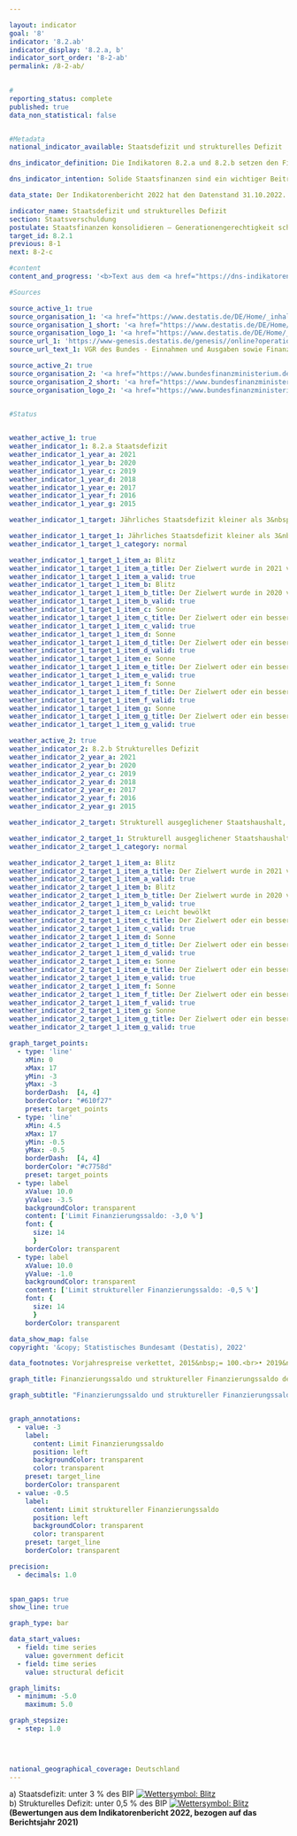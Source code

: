 ```yaml
---

layout: indicator    
goal: '8'    
indicator: '8.2.ab'    
indicator_display: '8.2.a, b'    
indicator_sort_order: '8-2-ab'    
permalink: /8-2-ab/    
    

#
reporting_status: complete    
published: true    
data_non_statistical: false    


#Metadata    
national_indicator_available: Staatsdefizit und strukturelles Defizit    

dns_indicator_definition: Die Indikatoren 8.2.a und 8.2.b setzen den Finanzierungssaldo des Staates und den strukturellen Finanzierungssaldo in Relation zum Bruttoinlandsprodukt (<abbr title="Bruttoinlandsprodukt">BIP</abbr>) in jeweiligen Preisen. Der Finanzierungssaldo des Staates berechnet sich aus Staatseinnahmen abzüglich Staatsausgaben in der Abgrenzung der Volkswirtschaftlichen Gesamtrechnungen (<abbr title="Volkswirtschaftlichen Gesamtrechnungen">VGR</abbr>). Beim jährlichen strukturellen Saldo handelt es sich um denjenigen Teil des Finanzierungssaldos, der nicht auf konjunkturelle Schwankungen und temporäre Effekte zurückzuführen ist. Ein negativer Finanzierungssaldo wird als Defizit bezeichnet; ein positiver als Überschuss.    

dns_indicator_intention: Solide Staatsfinanzen sind ein wichtiger Beitrag zu einer nachhaltigen Finanzpolitik. Eine Politik, die heutige Staatsausgaben übermäßig durch Neuverschuldung finanzieren würde und die Rückzahlung dieser Schulden allein zukünftigen Generationen überließe, wäre nicht tragfähig.<br>Entsprechend den Konvergenzkriterien für die Europäische Union (sogenannte Maastricht-Kriterien) soll das jährliche Staatsdefizit weniger als 3&nbsp;% des Bruttoinlandsprodukts (<abbr title="Bruttoinlandsprodukt">BIP</abbr>) betragen. Das strukturelle Defizit soll maximal 0,5&nbsp;% des <abbr title="Bruttoinlandsprodukt">BIP</abbr> betragen. Dies entspricht den Vorgaben des europäischen Stabilitäts- und Wachstumspaktes. Der Grundsatz des strukturell ausgeglichenen Haushalts ist seit 2009&nbsp;auch im Grundgesetz verankert (Artikel 109, sogenannte Schuldenbremse).    

data_state: Der Indikatorenbericht 2022 hat den Datenstand 31.10.2022. Die Daten auf dieser Plattform werden regelmäßig aktualisiert, sodass online aktuellere Daten verfügbar sein können als im <a href="https://dns-indikatoren.de/facts_publications/">Indikatorenbericht 2022</a> veröffentlicht.    

indicator_name: Staatsdefizit und strukturelles Defizit    
section: Staatsverschuldung    
postulate: Staatsfinanzen konsolidieren – Generationengerechtigkeit schaffen    
target_id: 8.2.1    
previous: 8-1    
next: 8-2-c    

#content     
content_and_progress: '<b>Text aus dem <a href="https://dns-indikatoren.de/facts_publications/">Indikatorenbericht 2022&nbsp;</a></b><br><br>Die Berechnung von Bruttoinlandsprodukt (<abbr title="Bruttoinlandsprodukt">BIP</abbr>) und Finanzierungssaldo des Staates ist durch das Europäische System Volkswirtschaftlicher Gesamtrechnungen (<abbr title="Europäische System Volkswirtschaftlicher Gesamtrechnungen">ESVG</abbr>) vorgegeben und wird vom Statistischen Bundesamt durchgeführt. Der strukturelle Finanzierungssaldo wird hingegen vom Bundesministerium der Finanzen (BMF) ermittelt. Bei der Berechnung des Finanzierungssaldos werden die Finanzen der Gebietskörperschaften, also von Bund, Ländern und Gemeinden, sowie die Finanzen der Sozialversicherung berücksichtigt.<br><br>Nach der Finanzmarkt- und Wirtschaftskrise 2008/2009&nbsp;erzielte der Staat erstmals im Jahr 2012&nbsp;mit 0,3&nbsp;Milliarden Euro wieder einen Überschuss. Bis 2018&nbsp;stieg der Finanzierungssaldo schließlich auf 65,6&nbsp;Milliarden Euro <abbr title="beziehungsweise">bzw.</abbr> 1,9&nbsp;% des <abbr title="Bruttoinlandsprodukt">BIP</abbr> an. Im Jahr 2019&nbsp;betrug der Finanzierungsüberschuss noch 53,2&nbsp;Milliarden Euro <abbr title="beziehungsweise">bzw.</abbr> 1,5&nbsp;% des <abbr title="Bruttoinlandsprodukt">BIP</abbr> (vorläufige Daten). Aufgrund der Corona-Pandemie kam es 2020&nbsp;und 2021&nbsp;erneut zu einem Finanzierungsdefizit. Dabei betrug das Defizit 2020&nbsp;147,6&nbsp;Miliarden Euro. Seit 1991&nbsp;entstand nur 1995&nbsp;ein noch höheres Defizit (178,7&nbsp;Milliarden Euro). Im europäischen Vergleich lag Deutschland 2021&nbsp;mit einem Finanzierungsdefizit von 3,7&nbsp;% des <abbr title="Bruttoinlandsprodukt">BIP</abbr> noch unter dem <abbr title="Europäische Union">EU</abbr>-Durchschnitt von 4,6&nbsp;%. Zwölf Länder wiesen eine geringere Defizitquote als Deutschland auf; 14&nbsp;eine höhere. Dänemark (+&nbsp;3,6&nbsp;%) und Luxemburg (+&nbsp;0,8&nbsp;%) erwirtschafteten sogar einen Überschuss.<br><br>Auch in 2021&nbsp;wurde nach vorläufigen Daten ein Defizit von 134,3&nbsp;Milliarden Euro erzielt. Das Defizit des Bundes betrug dabei 145,9&nbsp;Milliarden Euro; während die Länder, Gemeinden und die Sozialversicherung einen Überschuss erzielten. Dieser betrug bei den Ländern 2,8&nbsp;Milliarden Euro, 4,3&nbsp;Milliarden Euro bei den Sozialversicherungen und 4,6&nbsp;Milliarden Euro bei den Gemeinden. Insgesamt wies der gesamtstaatliche Haushalt 2021&nbsp;ein strukturelles Defizit von 2,5&nbsp;% (vorläufige Daten) des <abbr title="Bruttoinlandsprodukt">BIP</abbr> aus. Damit wurden die Ziele für das Staatsdefizit als auch für das strukturelle Defizit in 2021&nbsp;– wie auch im Vorjahr – nicht eingehalten: Im Jahr 2020&nbsp;lag das Defizit des Bundes bei 87,4&nbsp;Milliarden Euro, das der Länder 30,9&nbsp;Milliarden Euro und das der Sozialversicherung 34,8&nbsp;Milliarden Euro. Nur die Gemeinden wiesen 2020&nbsp;einen Überschuss von 5,5&nbsp;Milliarden Euro auf.<br><br>Nachdem die Staatseinnahmen 2020&nbsp;kurzzeitig sanken, stiegen diese 2021&nbsp;und lagen schließlich 5,9&nbsp;% höher als noch im Jahr 2019. Die Staatsausgaben stiegen im gleichen Zeitraum jedoch um 18,1&nbsp;%. Die größte Position auf der Ausgabenseite des Staates umfassten 2021&nbsp;die monetären Sozialleistungen mit 33,1&nbsp;% der Ausgaben (610,9&nbsp;Milliarden Euro). 17,9&nbsp;% entfielen auf soziale Sachleistungen (330,0&nbsp;Milliarden Euro). 70,4&nbsp;% der monetären Sozialleistungen waren der Sozialversicherung zuzuordnen und dort überwiegend der Deutschen Rentenversicherung (340,0&nbsp;Milliarden Euro); während die Ausgaben für soziale Sachleistungen vorwiegend in der Gesetzlichen Krankenversicherung anfielen (249,9&nbsp;Milliarden Euro).'    

#Sources    

source_active_1: true
source_organisation_1: '<a href="https://www.destatis.de/DE/Home/_inhalt.html">Statistisches Bundesamt</a>'
source_organisation_1_short: '<a href="https://www.destatis.de/DE/Home/_inhalt.html" target="_blank">Statistisches Bundesamt</a>'
source_organisation_logo_1: '<a href="https://www.destatis.de/DE/Home/_inhalt.html" target="_blank"><img src="https://dnsUpgradeEnvironment.github.io/dns-indicators/public/OrgImgDe/destatis.png" alt="Statistisches Bundesamt" title=" Klicken Sie hier um zur Homepage der Organisation Statistisches Bundesamt zu gelangen." style="height:60px; width:148px; border: transparent"/></a>'
source_url_1: 'https://www-genesis.destatis.de/genesis//online?operation=table&code=81000-0031&bypass=true&levelindex=1&levelid=1660802268437&language=de'
source_url_text_1: VGR des Bundes - Einnahmen und Ausgaben sowie Finanzierungssaldo des Staates – GENESIS online 81000-0031

source_active_2: true
source_organisation_2: '<a href="https://www.bundesfinanzministerium.de/Web/DE/Home/home.html">Bundesministerium der Finanzen</a>'
source_organisation_2_short: '<a href="https://www.bundesfinanzministerium.de/Web/DE/Home/home.html" target="_blank">Bundesministerium der Finanzen</a>'
source_organisation_logo_2: '<a href="https://www.bundesfinanzministerium.de/Web/DE/Home/home.html" target="_blank"><img src="https://dnsUpgradeEnvironment.github.io/dns-indicators/public/OrgImgDe/bmf.png" alt="Bundesministerium der Finanzen" title=" Klicken Sie hier um zur Homepage der Organisation Bundesministerium der Finanzen zu gelangen." style="height:60px; width:148px; border: transparent"/></a>'
    

#Status    


weather_active_1: true
weather_indicator_1: 8.2.a Staatsdefizit
weather_indicator_1_year_a: 2021
weather_indicator_1_year_b: 2020
weather_indicator_1_year_c: 2019
weather_indicator_1_year_d: 2018
weather_indicator_1_year_e: 2017
weather_indicator_1_year_f: 2016
weather_indicator_1_year_g: 2015

weather_indicator_1_target: Jährliches Staatsdefizit kleiner als 3&nbsp;% des <abbr title="Bruttoinlandsprodukt">BIP</abbr>, Beibehaltung bis 2030

weather_indicator_1_target_1: Jährliches Staatsdefizit kleiner als 3&nbsp;% des <abbr title="Bruttoinlandsprodukt">BIP</abbr>, Beibehaltung bis 2030
weather_indicator_1_target_1_category: normal

weather_indicator_1_target_1_item_a: Blitz
weather_indicator_1_target_1_item_a_title: Der Zielwert wurde in 2021 verfehlt und der Indikator hat sich im Durchschnitt der vorangegangenen Veränderungen nicht in Richtung des Ziels bewegt.
weather_indicator_1_target_1_item_a_valid: true
weather_indicator_1_target_1_item_b: Blitz
weather_indicator_1_target_1_item_b_title: Der Zielwert wurde in 2020 verfehlt und der Indikator hat sich im Durchschnitt der vorangegangenen Veränderungen nicht in Richtung des Ziels bewegt.
weather_indicator_1_target_1_item_b_valid: true
weather_indicator_1_target_1_item_c: Sonne
weather_indicator_1_target_1_item_c_title: Der Zielwert oder ein besserer Wert wurde in 2019 erreicht und die durchschnittliche Veränderung deutete nicht in Richtung einer Verschlechterung.
weather_indicator_1_target_1_item_c_valid: true
weather_indicator_1_target_1_item_d: Sonne
weather_indicator_1_target_1_item_d_title: Der Zielwert oder ein besserer Wert wurde in 2018 erreicht und die durchschnittliche Veränderung deutete nicht in Richtung einer Verschlechterung.
weather_indicator_1_target_1_item_d_valid: true
weather_indicator_1_target_1_item_e: Sonne
weather_indicator_1_target_1_item_e_title: Der Zielwert oder ein besserer Wert wurde in 2017 erreicht und die durchschnittliche Veränderung deutete nicht in Richtung einer Verschlechterung.
weather_indicator_1_target_1_item_e_valid: true
weather_indicator_1_target_1_item_f: Sonne
weather_indicator_1_target_1_item_f_title: Der Zielwert oder ein besserer Wert wurde in 2016 erreicht und die durchschnittliche Veränderung deutete nicht in Richtung einer Verschlechterung.
weather_indicator_1_target_1_item_f_valid: true
weather_indicator_1_target_1_item_g: Sonne
weather_indicator_1_target_1_item_g_title: Der Zielwert oder ein besserer Wert wurde in 2015 erreicht und die durchschnittliche Veränderung deutete nicht in Richtung einer Verschlechterung.
weather_indicator_1_target_1_item_g_valid: true

weather_active_2: true
weather_indicator_2: 8.2.b Strukturelles Defizit
weather_indicator_2_year_a: 2021
weather_indicator_2_year_b: 2020
weather_indicator_2_year_c: 2019
weather_indicator_2_year_d: 2018
weather_indicator_2_year_e: 2017
weather_indicator_2_year_f: 2016
weather_indicator_2_year_g: 2015

weather_indicator_2_target: Strukturell ausgeglichener Staatshaushalt, gesamtstaatliches strukturelles Defizit von max. 0,5&nbsp;% des <abbr title="Bruttoinlandsprodukt">BIP</abbr>, Beibehaltung bis 2030

weather_indicator_2_target_1: Strukturell ausgeglichener Staatshaushalt, gesamtstaatliches strukturelles Defizit von max. 0,5&nbsp;% des <abbr title="Bruttoinlandsprodukt">BIP</abbr>, Beibehaltung bis 2030
weather_indicator_2_target_1_category: normal

weather_indicator_2_target_1_item_a: Blitz
weather_indicator_2_target_1_item_a_title: Der Zielwert wurde in 2021 verfehlt und der Indikator hat sich im Durchschnitt der vorangegangenen Veränderungen nicht in Richtung des Ziels bewegt.
weather_indicator_2_target_1_item_a_valid: true
weather_indicator_2_target_1_item_b: Blitz
weather_indicator_2_target_1_item_b_title: Der Zielwert wurde in 2020 verfehlt und der Indikator hat sich im Durchschnitt der vorangegangenen Veränderungen nicht in Richtung des Ziels bewegt.
weather_indicator_2_target_1_item_b_valid: true
weather_indicator_2_target_1_item_c: Leicht bewölkt
weather_indicator_2_target_1_item_c_title: Der Zielwert oder ein besserer Wert wurde in 2019 erreicht, aber die durchschnittliche Veränderung deutete in Richtung einer Verschlechterung.
weather_indicator_2_target_1_item_c_valid: true
weather_indicator_2_target_1_item_d: Sonne
weather_indicator_2_target_1_item_d_title: Der Zielwert oder ein besserer Wert wurde in 2018 erreicht und die durchschnittliche Veränderung deutete nicht in Richtung einer Verschlechterung.
weather_indicator_2_target_1_item_d_valid: true
weather_indicator_2_target_1_item_e: Sonne
weather_indicator_2_target_1_item_e_title: Der Zielwert oder ein besserer Wert wurde in 2017 erreicht und die durchschnittliche Veränderung deutete nicht in Richtung einer Verschlechterung.
weather_indicator_2_target_1_item_e_valid: true
weather_indicator_2_target_1_item_f: Sonne
weather_indicator_2_target_1_item_f_title: Der Zielwert oder ein besserer Wert wurde in 2016 erreicht und die durchschnittliche Veränderung deutete nicht in Richtung einer Verschlechterung.
weather_indicator_2_target_1_item_f_valid: true
weather_indicator_2_target_1_item_g: Sonne
weather_indicator_2_target_1_item_g_title: Der Zielwert oder ein besserer Wert wurde in 2015 erreicht und die durchschnittliche Veränderung deutete nicht in Richtung einer Verschlechterung.
weather_indicator_2_target_1_item_g_valid: true    

graph_target_points:
  - type: 'line'
    xMin: 0
    xMax: 17
    yMin: -3
    yMax: -3
    borderDash:  [4, 4]
    borderColor: "#610f27"
    preset: target_points
  - type: 'line'
    xMin: 4.5
    xMax: 17
    yMin: -0.5
    yMax: -0.5
    borderDash:  [4, 4]
    borderColor: "#c7758d"
    preset: target_points
  - type: label
    xValue: 10.0
    yValue: -3.5
    backgroundColor: transparent
    content: ['Limit Finanzierungssaldo: -3,0 %']
    font: {
      size: 14
      }
    borderColor: transparent
  - type: label
    xValue: 10.0
    yValue: -1.0
    backgroundColor: transparent
    content: ['Limit struktureller Finanzierungssaldo: -0,5 %']
    font: {
      size: 14
      }
    borderColor: transparent    

data_show_map: false    
copyright: '&copy; Statistisches Bundesamt (Destatis), 2022'    

data_footnotes: Vorjahrespreise verkettet, 2015&nbsp;= 100.<br>• 2019&nbsp;bis 2021&nbsp;vorläufige Daten.    

graph_title: Finanzierungssaldo und struktureller Finanzierungssaldo des Staates    

graph_subtitle: "Finanzierungssaldo und struktureller Finanzierungssaldo: Anteil am BIP (in jeweiligen Preisen); Bruttoinlandsprodukt (preisbereinigt): Veränderung gegenüber dem Vorjahr"    


graph_annotations:
  - value: -3
    label:
      content: Limit Finanzierungssaldo
      position: left
      backgroundColor: transparent
      color: transparent
    preset: target_line
    borderColor: transparent
  - value: -0.5
    label:
      content: Limit struktureller Finanzierungssaldo
      position: left
      backgroundColor: transparent
      color: transparent
    preset: target_line
    borderColor: transparent    

precision: 
  - decimals: 1.0
        

span_gaps: true    
show_line: true    

graph_type: bar    

data_start_values: 
  - field: time series
    value: government deficit
  - field: time series
    value: structural deficit    

graph_limits: 
  - minimum: -5.0
    maximum: 5.0    

graph_stepsize: 
  - step: 1.0
        

            

national_geographical_coverage: Deutschland    
---
```



<div>
  <div class="my-header">
    <label class="default">a) Staatsdefizit: unter 3&nbsp;% des BIP
      <a href="https://dnsUpgradeEnvironment.github.io/dns-indicators/status"><img src="https://g205sdgs.github.io/sdg-indicators/public/Wettersymbole/Blitz.png" title="Der Zielwert wurde in 2021 verfehlt und der Indikator hat sich im Durchschnitt der vorangegangenen Veränderungen nicht in Richtung des Ziels bewegt." alt="Wettersymbol: Blitz"/>
      </a>
    </label>
  </div>
</div>
<div>
  <div class="my-header">
    <label class="default">b) Strukturelles Defizit: unter 0,5&nbsp;% des BIP
      <a href="https://dnsUpgradeEnvironment.github.io/dns-indicators/status"><img src="https://g205sdgs.github.io/sdg-indicators/public/Wettersymbole/Blitz.png" title="Der Zielwert wurde in 2021 verfehlt und der Indikator hat sich im Durchschnitt der vorangegangenen Veränderungen nicht in Richtung des Ziels bewegt." alt="Wettersymbol: Blitz"/>
      </a>
    </label>
  </div>
</div>
<div class="my-header-note">
  <label class="default"><b>(Bewertungen aus dem Indikatorenbericht 2022, bezogen auf das Berichtsjahr 2021)
  </b></label>
</div>